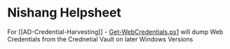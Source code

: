 # Nishang Helpsheet

For [[AD-Credential-Harvesting]] - [Get-WebCredentials.ps1](https://github.com/samratashok/nishang/blob/master/Gather/Get-WebCredentials.ps1) will dump Web Credentials from the Crednetial Vault on later Windows Versions 